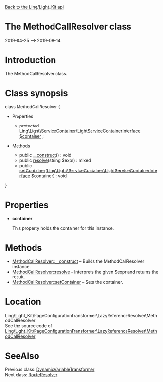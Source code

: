[Back to the Ling/Light_Kit api](https://github.com/lingtalfi/Light_Kit/blob/master/doc/api/Ling/Light_Kit.md)



The MethodCallResolver class
================
2019-04-25 --> 2019-08-14






Introduction
============

The MethodCallResolver class.



Class synopsis
==============


class <span class="pl-k">MethodCallResolver</span>  {

- Properties
    - protected [Ling\Light\ServiceContainer\LightServiceContainerInterface](https://github.com/lingtalfi/Light/blob/master/doc/api/Ling/Light/ServiceContainer/LightServiceContainerInterface.md) [$container](#property-container) ;

- Methods
    - public [__construct](https://github.com/lingtalfi/Light_Kit/blob/master/doc/api/Ling/Light_Kit/PageConfigurationTransformer/LazyReferenceResolver/MethodCallResolver/__construct.md)() : void
    - public [resolve](https://github.com/lingtalfi/Light_Kit/blob/master/doc/api/Ling/Light_Kit/PageConfigurationTransformer/LazyReferenceResolver/MethodCallResolver/resolve.md)(string $expr) : mixed
    - public [setContainer](https://github.com/lingtalfi/Light_Kit/blob/master/doc/api/Ling/Light_Kit/PageConfigurationTransformer/LazyReferenceResolver/MethodCallResolver/setContainer.md)([Ling\Light\ServiceContainer\LightServiceContainerInterface](https://github.com/lingtalfi/Light/blob/master/doc/api/Ling/Light/ServiceContainer/LightServiceContainerInterface.md) $container) : void

}




Properties
=============

- <span id="property-container"><b>container</b></span>

    This property holds the container for this instance.
    
    



Methods
==============

- [MethodCallResolver::__construct](https://github.com/lingtalfi/Light_Kit/blob/master/doc/api/Ling/Light_Kit/PageConfigurationTransformer/LazyReferenceResolver/MethodCallResolver/__construct.md) &ndash; Builds the MethodCallResolver instance.
- [MethodCallResolver::resolve](https://github.com/lingtalfi/Light_Kit/blob/master/doc/api/Ling/Light_Kit/PageConfigurationTransformer/LazyReferenceResolver/MethodCallResolver/resolve.md) &ndash; Interprets the given $expr and returns the result.
- [MethodCallResolver::setContainer](https://github.com/lingtalfi/Light_Kit/blob/master/doc/api/Ling/Light_Kit/PageConfigurationTransformer/LazyReferenceResolver/MethodCallResolver/setContainer.md) &ndash; Sets the container.





Location
=============
Ling\Light_Kit\PageConfigurationTransformer\LazyReferenceResolver\MethodCallResolver<br>
See the source code of [Ling\Light_Kit\PageConfigurationTransformer\LazyReferenceResolver\MethodCallResolver](https://github.com/lingtalfi/Light_Kit/blob/master/PageConfigurationTransformer/LazyReferenceResolver/MethodCallResolver.php)



SeeAlso
==============
Previous class: [DynamicVariableTransformer](https://github.com/lingtalfi/Light_Kit/blob/master/doc/api/Ling/Light_Kit/PageConfigurationTransformer/DynamicVariableTransformer.md)<br>Next class: [RouteResolver](https://github.com/lingtalfi/Light_Kit/blob/master/doc/api/Ling/Light_Kit/PageConfigurationTransformer/LazyReferenceResolver/RouteResolver.md)<br>
